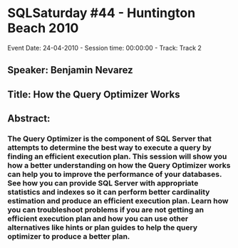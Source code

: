 # SQLSaturday #44 - Huntington Beach 2010
Event Date: 24-04-2010 - Session time: 00:00:00 - Track: Track 2
## Speaker: Benjamin Nevarez
## Title: How the Query Optimizer Works
## Abstract:
### The Query Optimizer is the component of SQL Server that attempts to determine the best way to execute a query by finding an efficient execution plan. This session will show you how a better understanding on how the Query Optimizer works can help you to improve the performance of your databases. See how you can provide SQL Server with appropriate statistics and indexes so it can perform better cardinality estimation and produce an efficient execution plan. Learn how you can troubleshoot problems if you are not getting an efficient execution plan and how you can use other alternatives like hints or plan guides to help the query optimizer to produce a better plan.
